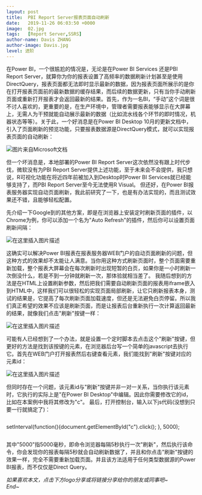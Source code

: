```yaml
---
layout: post
title:  PBI Report Server报表页面自动刷新
date:   2019-11-26 06:03:50 +0000
image:  02.jpg
tags:   [Report Server,SSRS]
author-name: Davis ZHANG
author-image: Davis.jpg
level: 进阶
---
```


在Power BI，一个很尴尬的情况是，无论是在Power BI Services 还是PBI Report Server，就算你为你的报表设置了高频率的数据刷新计划甚至是使用DirectQuery，报表页面都无法即时显示最新的数据，因为报表页面所展示的是你在打开报表页面前的最新数据的缓存结果，而后续的数据更新，只有当你手动刷新页面或重新打开报表才会返回最新的结果。首先，作为一名BI，“手动”这个词是很不讨人喜欢的，更重要的是，在生产环境中，管理者需要报表能够显示在大屏幕上，无需人为干预就能自动展示最新的数据（比如流水线各个环节的即时情况，机器状态等等）。关于此，一个好消息是在Power BI Desktop 10月的更新文档中，引入了页面刷新的预览功能，只要报表数据源是DirectQuery模式，就可以实现报表页面的自动刷新：

![图片来自Microsoft文档](https://img-blog.csdnimg.cn/20191201185229241.png?x-oss-process=image/watermark,type_ZmFuZ3poZW5naGVpdGk,shadow_10,text_d3d3LmQtYmkudGVjaA==,size_16,color_FFFFFF,t_70)

但一个坏消息是，本地部署的Power BI Report Server这次依然没有跟上时代步伐，微软没有为PBI Report Server提供上述功能，至于未来会不会提供，我只想说，R可视化功能在将近四年前被加入到Desktop时Power BI Services就已经能够支持了，而PBI Report Server至今无法使用R Visual。
但还好，在Power BI报表服务器实现自动页面刷新，我此前研究了一下，也是有办法实现的，而且测试效果还不错，且能够轻松配置。

先介绍一下Google到的其他方案，即是在浏览器上安装定时刷新页面的插件，以Chrome为例，你可以添加一个名为"Auto Refresh"的插件，然后你可以设置页面刷新间隔：

![在这里插入图片描述](https://img-blog.csdnimg.cn/20191201185301404.png?x-oss-process=image/watermark,type_ZmFuZ3poZW5naGVpdGk,shadow_10,text_d3d3LmQtYmkudGVjaA==,size_16,color_FFFFFF,t_70)

这确实可以解决Power BI报表在报表服务器WEB门户的自动页面刷新的问题，但这种方式的效果却不太能让人满意。当你用这种方式刷新页面时，整个页面需要重新加载，整个报表大屏幕会在每次刷新时出现短暂的白页，如果你是一小时刷新一次倒没什么，若是不到一分钟就刷新一次，那体验就相当差了。
我随后想到的方法是在HTML上设置刷新参数，然后把我们需要自动刷新页面的报表用iframe嵌入到HTML中，这样我们可以很轻松的实现页面局部刷新，让它只刷新报表本身，测试的结果是，它提高了每次刷新页面加载速度，但还是无法避免白页停留。所以我们真正希望的效果不应该是刷新页面，而是让报表后台重新执行一次计算返回最新的结果，就像我们点击"刷新"按键一样：

![在这里插入图片描述](https://img-blog.csdnimg.cn/2019120118530641.png?x-oss-process=image/watermark,type_ZmFuZ3poZW5naGVpdGk,shadow_10,text_d3d3LmQtYmkudGVjaA==,size_16,color_FFFFFF,t_70)

可能有人已经想到了一个办法，就是设置一个定时脚本去点击这个"刷新"按键，但更好的方法是找到该按键的元素，在浏览器后台写一个简单的javascript去执行它。首先在WEB门户打开报表然后右键查看元素，我们能找到"刷新"按键对应的元素id：

![在这里插入图片描述](https://img-blog.csdnimg.cn/20191201185317355.png?x-oss-process=image/watermark,type_ZmFuZ3poZW5naGVpdGk,shadow_10,text_d3d3LmQtYmkudGVjaA==,size_16,color_FFFFFF,t_70)

但同时存在一个问题，该元素id与"刷新"按键并非一对一关系，当你执行该元素时，它执行的实际上是"在Power BI Desktop"中编辑。因此你需要修改它的id，比如在本案例中我将其修改为"c"。
最后，打开控制台，输入以下js代码(没想到只要一行就搞定了)：

>```Javascript
setInterval(function(){document.getElementById("c").click(); }, 5000);
>```

其中"5000"指5000毫秒，即命令浏览器每隔5秒执行一次"刷新"，然后执行该命令，你会发现你的报表每隔5秒就会自动刷新数据了，并且和你点击"刷新"按键的效果一样，完全不需要重新加载页面。并且该方法适用于任何类型数据源的Power BI报表，而不仅仅是Direct Query。

*如果喜欢本文，点击下方logo分享或将链接分享给你的朋友或同事吧~*  
*End~*
